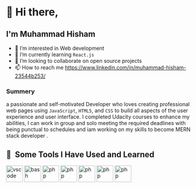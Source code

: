 # 👋 Hi there,
  ## I'm Muhammad Hisham
- 👀 I’m interested in Web development
- 🌱 I’m currently learning `React.js`
- 💞️ I’m looking to collaborate on open source projects
- 📫 How to reach me https://www.linkedin.com/in/muhammad-hisham-23544b253/

### Summery
a passionate and self-motivated Developer who loves creating professional web pages using `JavaScript`, `HTML5`, and `CSS`  to build all aspects of the user experience and user interface.
I completed Udacity courses to enhance my abilities, I can work in group and solo meeting the required deadlines with being punctual to schedules and iam working on my skills to become MERN stack developer .

<h2> 🚀 &nbsp;Some Tools I Have Used and Learned</h2>
<p align="left">
<img src="https://cdn.jsdelivr.net/gh/devicons/devicon/icons/vscode/vscode-original.svg" alt="vscode" width="45" height="45"/>
<img src="https://icons8.com/icon/20909/html-5" alt="bash" width="45" height="45"/>
<img src="https://icons8.com/icon/21278/css3" alt="php" width="45" height="45"/>
<img src="https://icons8.com/icon/108784/javascript" alt="php" width="45" height="45"/>
<img src="https://icons8.com/icon/114474/json" alt="php" width="45" height="45"/>
<img src="https://icons8.com/icon/wPohyHO_qO1a/react" alt="php" width="45" height="45"/>
<img src="https://icons8.com/icon/20906/git" alt="php" width="45" height="45"/>
</p>
<!---
mohamedhesham221/mohamedhesham221 is a ✨ special ✨ repository because its `README.md` (this file) appears on your GitHub profile.
You can click the Preview link to take a look at your changes.
--->
